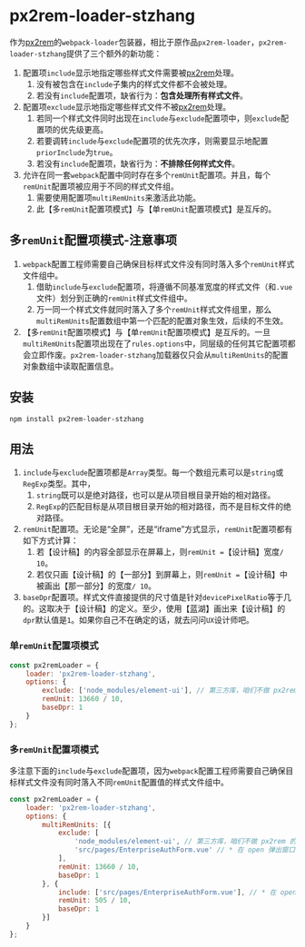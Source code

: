 # px2rem-loader-stzhang

作为[px2rem](https://www.npmjs.com/package/px2rem)的`webpack-loader`包装器，相比于原作品`px2rem-loader`，`px2rem-loader-stzhang`提供了三个额外的新功能：

1. 配置项`include`显示地指定哪些样式文件需要被[px2rem](https://www.npmjs.com/package/px2rem)处理。
   1. 没有被包含在`include`子集内的样式文件都不会被处理。
   2. 若没有`include`配置项，缺省行为：**包含处理所有样式文件**。
2. 配置项`exclude`显示地指定哪些样式文件不被[px2rem](https://www.npmjs.com/package/px2rem)处理。
   1. 若同一个样式文件同时出现在`include`与`exclude`配置项中，则`exclude`配置项的优先级更高。
   2. 若要调转`include`与`exclude`配置项的优先次序，则需要显示地配置`priorInclude`为`true`。
   3. 若没有`include`配置项，缺省行为：**不排除任何样式文件**。
3. 允许在同一套`webpack`配置中同时存在多个`remUnit`配置项。并且，每个`remUnit`配置项被应用于不同的样式文件组。
   1. 需要使用配置项`multiRemUnits`来激活此功能。
   2. 此【多`remUnit`配置项模式】与【单`remUnit`配置项模式】是互斥的。

## 多`remUnit`配置项模式-注意事项

1. `webpack`配置工程师需要自己确保目标样式文件没有同时落入多个`remUnit`样式文件组中。
   1. 借助`include`与`exclude`配置项，将遵循不同基准宽度的样式文件（和`.vue`文件）划分到正确的`remUnit`样式文件组中。
   2. 万一同一个样式文件就同时落入了多个`remUnit`样式文件组里，那么`multiRemUnits`配置数组中第一个匹配的配置对象生效，后续的不生效。
2. 【多`remUnit`配置项模式】与【单`remUnit`配置项模式】是互斥的。一旦`multiRemUnits`配置项出现在了`rules.options`中，同层级的任何其它配置项都会立即作废。`px2rem-loader-stzhang`加载器仅只会从`multiRemUnits`的配置对象数组中读取配置信息。

## 安装

`npm install px2rem-loader-stzhang`

## 用法

1. `include`与`exclude`配置项都是`Array`类型。每一个数组元素可以是`string`或`RegExp`类型。其中，
   1. `string`既可以是绝对路径，也可以是从项目根目录开始的相对路径。
   2. `RegExp`的匹配目标是从项目根目录开始的相对路径，而不是目标文件的绝对路径。
2. `remUnit`配置项。无论是“全屏”，还是“iframe”方式显示，`remUnit`配置项都有如下方式计算：
   1. 若【设计稿】的内容全部显示在屏幕上，则`remUnit =`【设计稿】宽度`/ 10`。
   2. 若仅只画【设计稿】的【一部分】到屏幕上，则`remUnit =`【设计稿】中被画出【那一部分】的宽度`/ 10`。
3. `baseDpr`配置项。样式文件直接提供的尺寸值是针对`devicePixelRatio`等于几的。这取决于【设计稿】的定义。至少，使用【蓝湖】画出来【设计稿】的`dpr`默认值是`1`。如果你自己不在确定的话，就去问问`UX`设计师吧。

### 单`remUnit`配置项模式

```javascript
const px2remLoader = {
    loader: 'px2rem-loader-stzhang',
    options: {
        exclude: ['node_modules/element-ui'], // 第三方库，咱们不做 px2rem 的换算。
        remUnit: 13660 / 10,
        baseDpr: 1
    }
};

```

### 多`remUnit`配置项模式

多注意下面的`include`与`exclude`配置项，因为`webpack`配置工程师需要自己确保目标样式文件没有同时落入不同`remUnit`配置值的样式文件组中。

```javascript
const px2remLoader = {
    loader: 'px2rem-loader-stzhang',
    options: {
        multiRemUnits: [{
            exclude: [
                'node_modules/element-ui', // 第三方库，咱们不做 px2rem 的换算。
                'src/pages/EnterpriseAuthForm.vue' // * 在 open 弹出窗口中显示，它的【基准宽度】可不是【设计稿】宽度，而是【设计稿】中那一小块区域的宽度。
            ],
            remUnit: 13660 / 10,
            baseDpr: 1
        }, {
            include: ['src/pages/EnterpriseAuthForm.vue'], // * 在 open 弹出窗口中显示，它的【基准宽度】可不是【设计稿】宽度，而是【设计稿】中那一小块区域的宽度。
            remUnit: 505 / 10,
            baseDpr: 1
        }]
    }
};

```
